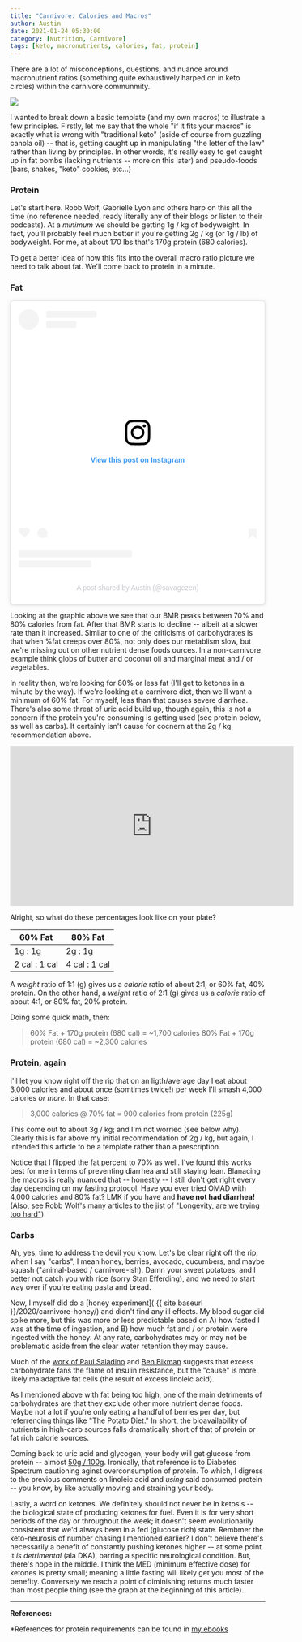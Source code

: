 ```yaml
---
title: "Carnivore: Calories and Macros"
author: Austin
date: 2021-01-24 05:30:00
category: [Nutrition, Carnivore]
tags: [keto, macronutrients, calories, fat, protein]
---
```


There are a lot of misconceptions, questions, and nuance around macronutrient ratios (something quite exhaustively harped on in keto circles) within the carnivore communmity.

<a href="https://lh3.googleusercontent.com/pvj-95x5hcjG4erLyL7dHdlMEpBQkS2EOMW4GT71No6GtIE97dzgaUSWEAJf3q2kpg3jQagMcrdHZdhGtVEAlRYThD2lie9HLDeUEdAQ4nexEvKuRY7rtkmsLB-NliMLUg-bi23Q8ek=w2400?source=screenshot.guru"> <img src="https://lh3.googleusercontent.com/pvj-95x5hcjG4erLyL7dHdlMEpBQkS2EOMW4GT71No6GtIE97dzgaUSWEAJf3q2kpg3jQagMcrdHZdhGtVEAlRYThD2lie9HLDeUEdAQ4nexEvKuRY7rtkmsLB-NliMLUg-bi23Q8ek=w600-h315-p-k" /> </a>

I wanted to break down a basic template (and my own macros) to illustrate a few principles.  Firstly, let me say that the whole "if it fits your macros" is exactly what is wrong with "traditional keto" (aside of course from guzzling canola oil) -- that is, getting caught up in manipulating "the letter of the law" rather than living by principles.  In other words, it's really easy to get caught up in fat bombs (lacking nutrients -- more on this later) and pseudo-foods (bars, shakes, "keto" cookies, etc...)

### Protein

Let's start here.  Robb Wolf, Gabrielle Lyon and others harp on this all the time (no reference needed, ready literally any of their blogs or listen to their podcasts).  At a *minimum* we should be getting 1g / kg of bodyweight.  In fact, you'll probably feel much better if you're getting 2g / kg (or 1g / lb) of bodyweight.  For me, at about 170 lbs that's 170g protein (680 calories).

To get a better idea of how this fits into the overall macro ratio picture we need to talk about fat.  We'll come back to protein in a minute.

### Fat

<blockquote class="instagram-media" data-instgrm-captioned data-instgrm-permalink="https://www.instagram.com/p/CF0SG9kgxAw/?utm_source=ig_embed&amp;utm_campaign=loading" data-instgrm-version="13" style=" background:#FFF; border:0; border-radius:3px; box-shadow:0 0 1px 0 rgba(0,0,0,0.5),0 1px 10px 0 rgba(0,0,0,0.15); margin: 1px; max-width:540px; min-width:326px; padding:0; width:99.375%; width:-webkit-calc(100% - 2px); width:calc(100% - 2px);"><div style="padding:16px;"> <a href="https://www.instagram.com/p/CF0SG9kgxAw/?utm_source=ig_embed&amp;utm_campaign=loading" style=" background:#FFFFFF; line-height:0; padding:0 0; text-align:center; text-decoration:none; width:100%;" target="_blank"> <div style=" display: flex; flex-direction: row; align-items: center;"> <div style="background-color: #F4F4F4; border-radius: 50%; flex-grow: 0; height: 40px; margin-right: 14px; width: 40px;"></div> <div style="display: flex; flex-direction: column; flex-grow: 1; justify-content: center;"> <div style=" background-color: #F4F4F4; border-radius: 4px; flex-grow: 0; height: 14px; margin-bottom: 6px; width: 100px;"></div> <div style=" background-color: #F4F4F4; border-radius: 4px; flex-grow: 0; height: 14px; width: 60px;"></div></div></div><div style="padding: 19% 0;"></div> <div style="display:block; height:50px; margin:0 auto 12px; width:50px;"><svg width="50px" height="50px" viewBox="0 0 60 60" version="1.1" xmlns="https://www.w3.org/2000/svg" xmlns:xlink="https://www.w3.org/1999/xlink"><g stroke="none" stroke-width="1" fill="none" fill-rule="evenodd"><g transform="translate(-511.000000, -20.000000)" fill="#000000"><g><path d="M556.869,30.41 C554.814,30.41 553.148,32.076 553.148,34.131 C553.148,36.186 554.814,37.852 556.869,37.852 C558.924,37.852 560.59,36.186 560.59,34.131 C560.59,32.076 558.924,30.41 556.869,30.41 M541,60.657 C535.114,60.657 530.342,55.887 530.342,50 C530.342,44.114 535.114,39.342 541,39.342 C546.887,39.342 551.658,44.114 551.658,50 C551.658,55.887 546.887,60.657 541,60.657 M541,33.886 C532.1,33.886 524.886,41.1 524.886,50 C524.886,58.899 532.1,66.113 541,66.113 C549.9,66.113 557.115,58.899 557.115,50 C557.115,41.1 549.9,33.886 541,33.886 M565.378,62.101 C565.244,65.022 564.756,66.606 564.346,67.663 C563.803,69.06 563.154,70.057 562.106,71.106 C561.058,72.155 560.06,72.803 558.662,73.347 C557.607,73.757 556.021,74.244 553.102,74.378 C549.944,74.521 548.997,74.552 541,74.552 C533.003,74.552 532.056,74.521 528.898,74.378 C525.979,74.244 524.393,73.757 523.338,73.347 C521.94,72.803 520.942,72.155 519.894,71.106 C518.846,70.057 518.197,69.06 517.654,67.663 C517.244,66.606 516.755,65.022 516.623,62.101 C516.479,58.943 516.448,57.996 516.448,50 C516.448,42.003 516.479,41.056 516.623,37.899 C516.755,34.978 517.244,33.391 517.654,32.338 C518.197,30.938 518.846,29.942 519.894,28.894 C520.942,27.846 521.94,27.196 523.338,26.654 C524.393,26.244 525.979,25.756 528.898,25.623 C532.057,25.479 533.004,25.448 541,25.448 C548.997,25.448 549.943,25.479 553.102,25.623 C556.021,25.756 557.607,26.244 558.662,26.654 C560.06,27.196 561.058,27.846 562.106,28.894 C563.154,29.942 563.803,30.938 564.346,32.338 C564.756,33.391 565.244,34.978 565.378,37.899 C565.522,41.056 565.552,42.003 565.552,50 C565.552,57.996 565.522,58.943 565.378,62.101 M570.82,37.631 C570.674,34.438 570.167,32.258 569.425,30.349 C568.659,28.377 567.633,26.702 565.965,25.035 C564.297,23.368 562.623,22.342 560.652,21.575 C558.743,20.834 556.562,20.326 553.369,20.18 C550.169,20.033 549.148,20 541,20 C532.853,20 531.831,20.033 528.631,20.18 C525.438,20.326 523.257,20.834 521.349,21.575 C519.376,22.342 517.703,23.368 516.035,25.035 C514.368,26.702 513.342,28.377 512.574,30.349 C511.834,32.258 511.326,34.438 511.181,37.631 C511.035,40.831 511,41.851 511,50 C511,58.147 511.035,59.17 511.181,62.369 C511.326,65.562 511.834,67.743 512.574,69.651 C513.342,71.625 514.368,73.296 516.035,74.965 C517.703,76.634 519.376,77.658 521.349,78.425 C523.257,79.167 525.438,79.673 528.631,79.82 C531.831,79.965 532.853,80.001 541,80.001 C549.148,80.001 550.169,79.965 553.369,79.82 C556.562,79.673 558.743,79.167 560.652,78.425 C562.623,77.658 564.297,76.634 565.965,74.965 C567.633,73.296 568.659,71.625 569.425,69.651 C570.167,67.743 570.674,65.562 570.82,62.369 C570.966,59.17 571,58.147 571,50 C571,41.851 570.966,40.831 570.82,37.631"></path></g></g></g></svg></div><div style="padding-top: 8px;"> <div style=" color:#3897f0; font-family:Arial,sans-serif; font-size:14px; font-style:normal; font-weight:550; line-height:18px;"> View this post on Instagram</div></div><div style="padding: 12.5% 0;"></div> <div style="display: flex; flex-direction: row; margin-bottom: 14px; align-items: center;"><div> <div style="background-color: #F4F4F4; border-radius: 50%; height: 12.5px; width: 12.5px; transform: translateX(0px) translateY(7px);"></div> <div style="background-color: #F4F4F4; height: 12.5px; transform: rotate(-45deg) translateX(3px) translateY(1px); width: 12.5px; flex-grow: 0; margin-right: 14px; margin-left: 2px;"></div> <div style="background-color: #F4F4F4; border-radius: 50%; height: 12.5px; width: 12.5px; transform: translateX(9px) translateY(-18px);"></div></div><div style="margin-left: 8px;"> <div style=" background-color: #F4F4F4; border-radius: 50%; flex-grow: 0; height: 20px; width: 20px;"></div> <div style=" width: 0; height: 0; border-top: 2px solid transparent; border-left: 6px solid #f4f4f4; border-bottom: 2px solid transparent; transform: translateX(16px) translateY(-4px) rotate(30deg)"></div></div><div style="margin-left: auto;"> <div style=" width: 0px; border-top: 8px solid #F4F4F4; border-right: 8px solid transparent; transform: translateY(16px);"></div> <div style=" background-color: #F4F4F4; flex-grow: 0; height: 12px; width: 16px; transform: translateY(-4px);"></div> <div style=" width: 0; height: 0; border-top: 8px solid #F4F4F4; border-left: 8px solid transparent; transform: translateY(-4px) translateX(8px);"></div></div></div> <div style="display: flex; flex-direction: column; flex-grow: 1; justify-content: center; margin-bottom: 24px;"> <div style=" background-color: #F4F4F4; border-radius: 4px; flex-grow: 0; height: 14px; margin-bottom: 6px; width: 224px;"></div> <div style=" background-color: #F4F4F4; border-radius: 4px; flex-grow: 0; height: 14px; width: 144px;"></div></div></a><p style=" color:#c9c8cd; font-family:Arial,sans-serif; font-size:14px; line-height:17px; margin-bottom:0; margin-top:8px; overflow:hidden; padding:8px 0 7px; text-align:center; text-overflow:ellipsis; white-space:nowrap;"><a href="https://www.instagram.com/p/CF0SG9kgxAw/?utm_source=ig_embed&amp;utm_campaign=loading" style=" color:#c9c8cd; font-family:Arial,sans-serif; font-size:14px; font-style:normal; font-weight:normal; line-height:17px; text-decoration:none;" target="_blank">A post shared by Austin (@savagezen)</a></p></div></blockquote> <script async src="//www.instagram.com/embed.js"></script>

Looking at the graphic above we see that our BMR peaks between 70% and 80% calories from fat.  After that BMR starts to decline -- albeit at a slower rate than it increased.  Similar to one of the criticisms of carbohydrates is that when %fat creeps over 80%, not only does our metablism slow, but we're missing out on other nutrient dense foods ources.  In a non-carnivore example think globs of butter and coconut oil and marginal meat and / or vegetables.

In reality then, we're looking for 80% or less fat (I'll get to ketones in a minute by the way).  If we're looking at a carnivore diet, then we'll want a minimum of 60% fat.  For myself, less than that causes severe diarrhea.  There's also some threat of uric acid build up, though again, this is not a concern if the protein you're consuming is getting used (see protein below, as well as carbs).  It certainly isn't cause for cocnern at the 2g / kg recommendation above.

<iframe width="560" height="315" src="https://www.youtube.com/embed/bBddh5jkF9U" frameborder="0" allow="accelerometer; autoplay; clipboard-write; encrypted-media; gyroscope; picture-in-picture" allowfullscreen></iframe>

Alright, so what do these percentages look like on your plate?

| 60% Fat | 80% Fat |
| ------- | ------- |
| 1g : 1g | 2g : 1g |
| 2 cal : 1 cal | 4 cal : 1 cal |

A *weight* ratio of 1:1 (g) gives us a *calorie* ratio of about 2:1, or 60% fat, 40% protein.  On the other hand, a *weight* ratio of 2:1 (g) gives us a *calorie* ratio of about 4:1, or 80% fat, 20% protein.

Doing some quick math, then:

> 60% Fat + 170g protein (680 cal) = ~1,700 calories
> 80% Fat + 170g protein (680 cal) = ~2,300 calories

### Protein, again

I'll let you know right off the rip that on an ligth/average day I eat about 3,000 calories and about once (somtimes twice!) per week I'll smash 4,000 calories *or more*.  In that case:

> 3,000 calories @ 70% fat = 900 calories from protein (225g)

This come out to about 3g / kg; and I'm not worried (see below why).  Clearly this is far above my initial recommendation of 2g / kg, but again, I intended this article to be a template rather than a prescription.

Notice that I flipped the fat percent to 70% as well.  I've found this works best for me in terms of preventing diarrhea and still staying lean.  Blanacing the macros is really nuanced that -- honestly -- I still don't get right every day depending on my fasting protocol.  Have you ever tried OMAD with 4,000 calories and 80% fat?  LMK if you have and **have not had diarrhea!** (Also, see Robb Wolf's many articles to the jist of ["Longevity, are we trying too hard"](https://www.ketocon.org/videos/ketocon-online-2020/robb-wolf-longevity/))

### Carbs

Ah, yes, time to address the devil you know.  Let's be clear right off the rip, when I say "carbs", I mean honey, berries, avocado, cucumbers, and maybe squash ("animal-based / carnivore-ish).  Damn your sweet potatoes, and I better not catch you with rice (sorry Stan Efferding), and we need to start way over if you're eating pasta and bread.

Now, I myself did do a [honey experiment]( {{ site.baseurl }}/2020/carnivore-honey/) and didn't find any ill effects.  My blood sugar did spike more, but this was more or less predictable based on A) how fasted I was at the time of ingestion, and B) how much fat and / or protein were ingested with the honey.  At any rate, carbohydrates may or may not be problematic aside from the clear water retention they may cause.

Much of the [work of Paul Saladino](https://castbox.fm/channel/Fundamental-Health-with-Paul-Saladino%2C-MD-id2108592?country=us) and [Ben Bikman](https://castbox.fm/episode/What%E2%80%99s-to-blame-for-Insulin-Resistance%2C-Carbs-or-PUFAs--A-very-friendly-debate-with-Ben-Bikman%2C-PhD-id2108592-id304784768?country=us) suggests that excess carbohydrate fans the flame of insulin resistance, but the "cause" is more likely maladaptive fat cells (the result of excess linoleic acid).

As I mentioned above with fat being too high, one of the main detriments of carbohydrates are that they exclude other more nutrient dense foods.  Maybe not a lot if you're only eating a handful of berries per day, but referrencing things like  "The Potato Diet."  In short, the bioavailability of nutrients in high-carb sources falls dramatically short of that of protein or fat rich calorie sources.

Coming back to uric acid and glycogen, your body will get glucose from protein --   almost [50g / 100g](http://journal.diabetes.org/diabetesspectrum/00v13n3/pg132.htm).  Ironically, that reference is to Diabetes Spectrum cautioning aginst overconsumption of protein.  To which, I digress to the previous comments on linoleic acid and *using* said consumed protein -- you know, by like actually moving and straining your body.

Lastly, a word on ketones.  We definitely should not never be in ketosis -- the biological state of producing ketones for fuel.  Even it is for very short periods of the day or throughout the week; it doesn't seem evolutionarily consistent that we'd always been in a fed (glucose rich) state.  Rembmer the keto-neurosis of number chasing I mentioned earlier?  I don't believe there's necessarily a benefit of constantly pushing ketones higher -- at some point it *is detrimental* (ala DKA), barring a specific neurological condition.  But, there's hope in the middle.  I think the MED (minimum effective dose) for ketones is pretty small; meaning a little fasting will likely get you most of the benefity.  Conversely we reach a point of diminishing returns much faster than most people thing (see the graph at the beginning of this article).

---

**References:**

*References for protein requirements can be found in [my ebooks](https://kombat-kitchen.square.site/)